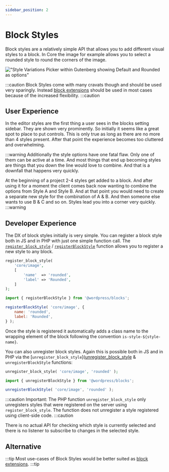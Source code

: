 ```yaml
---
sidebar_position: 2
---
```


# Block Styles

Block styles are a relatively simple API that allows you to add different visual styles to a block. In Core the image for example allows you to select a rounded style to round the corners of the image.

!["Style Variations Picker within Gutenberg showing Default and Rounded as options"](/img/image-block-styles.png)

:::caution
Block Styles come with many cravats though and should be used very sparingly. Instead [block extensions](block-extensions) should be used in most cases because of the increased flexibility.
:::caution

## User Experience

In the editor styles are the first thing a user sees in the blocks setting sidebar. They are shown very prominently. So initially it seems like a great spot to place to put controls. This is only true as long as there are no more than 4 styles present. After that point the experience becomes too cluttered and overwhelming.

:::warning
Additionally the style options have one fatal flaw. Only one of them can be active at a time. And most things that end up becoming styles are things that you down the line would love to combine. And that is a downfall that happens very quickly.

At the beginning of a project 2-4 styles get added to a block. And after using it for a moment the client comes back now wanting to combine the options from Style A and Style B. And at that point you would need to create a separate new style for the combination of A & B. And then someone else wants to use B & C and so on. Styles lead you into a corner very quickly.
:::warning

## Developer Experience

The DX of block styles initially is very simple. You can register a block style both in JS and in PHP with just one simple function call. The [`register_block_style`](https://developer.wordpress.org/reference/functions/register_block_style/) / [`registerBlockStyle`](https://developer.wordpress.org/block-editor/reference-guides/block-api/block-styles/) function allows you to register a new style to any block.

```php title="In PHP:"
register_block_style(
    'core/image',
    [
        'name'  => 'rounded',
        'label' => 'Rounded',
    ]
);
```

```js title="In JavaScript:"
import { registerBlockStyle } from '@wordpress/blocks';

registerBlockStyle( 'core/image', {
    name: 'rounded',
    label: 'Rounded',
} );
```

Once the style is registered it automatically adds a class name to the wrapping element of the block following the convention `is-style-${style-name}`.

You can also unregister block styles. Again this is possible both in JS and in PHP via the [`unregister_block_style`]([unregister_block_style](https://developer.wordpress.org/reference/functions/unregister_block_style/) & `unregisterBlockStyle` functions:

```php title="In PHP:"
unregister_block_style( 'core/image', 'rounded' );
```

```js title="In JavaScript:"
import { unregisterBlockStyle } from '@wordpress/blocks';

unregisterBlockStyle( 'core/image', 'rounded' );
```

:::caution
Important: The PHP function `unregister_block_style` only unregisters styles that were registered on the server using `register_block_style`. The function does not unregister a style registered using client-side code.
:::caution

There is no actual API for checking which style is currently selected and there is no listener to subscribe to changes in the selected style.

## Alternative

:::tip
Most use-cases of Block Styles would be better suited as [block extensions](block-extensions).
:::tip
